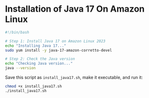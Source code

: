 #  Installation of Java 17 On Amazon Linux

```bash
#!/bin/bash

# Step 1: Install Java 17 on Amazon Linux 2023
echo "Installing Java 17..."
sudo yum install -y java-17-amazon-corretto-devel

# Step 2: Check the Java version
echo "Checking Java version..."
java --version
```

Save this script as `install_java17.sh`, make it executable, and run it:

```bash
chmod +x install_java17.sh
./install_java17.sh
```
